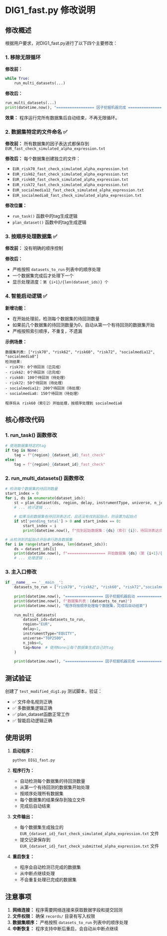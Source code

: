 # DIG1_fast.py 修改说明

## 修改概述

根据用户要求，对DIG1_fast.py进行了以下四个主要修改：

### 1. 移除无限循环 

**修改前：**
```python
while True:
    run_multi_datasets(...)
```

**修改后：**
```python
run_multi_datasets(...)
print(datetime.now(), "================= 因子挖掘机器完成 =================")
```

**效果：** 程序运行完所有数据集后自动结束，不再无限循环。

### 2. 数据集特定的文件命名 ✅

**修改前：** 所有数据集的因子表达式都保存到 `EUR_fast_check_simulated_alpha_expression.txt`

**修改后：** 每个数据集创建独立的文件：
- `EUR_risk70_fast_check_simulated_alpha_expression.txt`
- `EUR_risk62_fast_check_simulated_alpha_expression.txt`
- `EUR_risk60_fast_check_simulated_alpha_expression.txt`
- `EUR_risk72_fast_check_simulated_alpha_expression.txt`
- `EUR_socialmedia12_fast_check_simulated_alpha_expression.txt`
- `EUR_socialmedia8_fast_check_simulated_alpha_expression.txt`

**修改位置：**
- `run_task()` 函数中的tag生成逻辑
- `plan_dataset()` 函数中的tag生成逻辑

### 3. 按顺序处理数据集 ✅

**修改前：** 没有明确的顺序控制

**修改后：** 
- 严格按照 `datasets_to_run` 列表中的顺序处理
- 一个数据集完成后才处理下一个
- 显示处理进度：`第 {i+1}/{len(dataset_ids)} 个`

### 4. 智能启动逻辑 ✅

**新增功能：**
- 在开始处理前，检测每个数据集的待回测数量
- 如果前几个数据集的待回测数量为0，自动从第一个有待回测的数据集开始
- 严格按照索引顺序，不重复，不遗漏

**示例场景：**
```
数据集列表: ["risk70", "risk62", "risk60", "risk72", "socialmedia12", "socialmedia8"]
检测结果:
- risk70: 0个待回测（已完成）
- risk62: 0个待回测（已完成）  
- risk60: 100个待回测（待处理）
- risk72: 50个待回测（待处理）
- socialmedia12: 200个待回测（待处理）
- socialmedia8: 150个待回测（待处理）

程序将从 risk60（索引2）开始处理，按顺序处理到 socialmedia8
```

## 核心修改代码

### 1. run_task() 函数修改
```python
# 使用数据集特定的tag
if tag is None:
    tag = f"{region}_{dataset_id}_fast_check"
else:
    tag = f"{region}_{dataset_id}_fast_check"
```

### 2. run_multi_datasets() 函数修改
```python
# 检测每个数据集的待回测数量
start_index = 0
for i, ds in enumerate(dataset_ids):
    st = plan_dataset(ds, region, delay, instrumentType, universe, n_jobs, tag)
    # ... 统计逻辑 ...
    
    # 如果当前数据集有待回测表达式，且还没有找到起始点，则设置为起始点
    if st['pending_total'] > 0 and start_index == 0:
        start_index = i
        print(datetime.now(), f"找到起始数据集：{ds}（索引 {i}），待回测表达式 {st['pending_total']} 个")

# 从检测到的起始点开始串行跑各数据集
for i in range(start_index, len(dataset_ids)):
    ds = dataset_ids[i]
    print(datetime.now(), f"================= 开始数据集 {ds}（第 {i+1}/{len(dataset_ids)} 个）=================")
    # ... 处理逻辑 ...
```

### 3. 主入口修改
```python
if __name__ == '__main__':
    datasets_to_run = ["risk70", "risk62", "risk60", "risk72","socialmedia12","socialmedia8"]
    
    print(datetime.now(), "================= 因子挖掘机器启动 =================")
    print(datetime.now(), f"数据集列表：{datasets_to_run}")
    print(datetime.now(), "程序将按顺序处理每个数据集，完成后自动结束")
    
    run_multi_datasets(
        dataset_ids=datasets_to_run,
        region="EUR",
        delay=1,
        instrumentType="EQUITY",
        universe="TOP2500",
        n_jobs=6,
        tag=None  # 使用None让每个数据集生成自己的tag
    )
    
    print(datetime.now(), "================= 因子挖掘机器完成 =================")
```

## 测试验证

创建了 `test_modified_dig1.py` 测试脚本，验证：
- ✅ 文件命名规则正确
- ✅ 多数据集逻辑正确
- ✅ plan_dataset函数正常工作
- ✅ 智能启动逻辑正确

## 使用说明

1. **启动程序：**
   ```bash
   python DIG1_fast.py
   ```

2. **程序行为：**
   - 自动检测每个数据集的待回测数量
   - 从第一个有待回测的数据集开始处理
   - 按顺序处理所有数据集
   - 每个数据集的结果保存到独立文件
   - 完成后自动结束

3. **文件输出：**
   - 每个数据集生成独立的 `EUR_{dataset_id}_fast_check_simulated_alpha_expression.txt` 文件
   - 提交记录保存到 `EUR_{dataset_id}_fast_check_submitted_alpha_expression.txt` 文件

4. **重启恢复：**
   - 程序会自动检测已完成的数据集
   - 从中断点继续处理
   - 不会重复处理已完成的数据集

## 注意事项

1. **网络连接：** 程序需要网络连接来获取数据字段和提交回测
2. **文件权限：** 确保 `records/` 目录有写入权限
3. **数据集顺序：** 严格按照 `datasets_to_run` 列表中的顺序处理
4. **中断恢复：** 程序支持中断后重启，会自动从中断点继续

